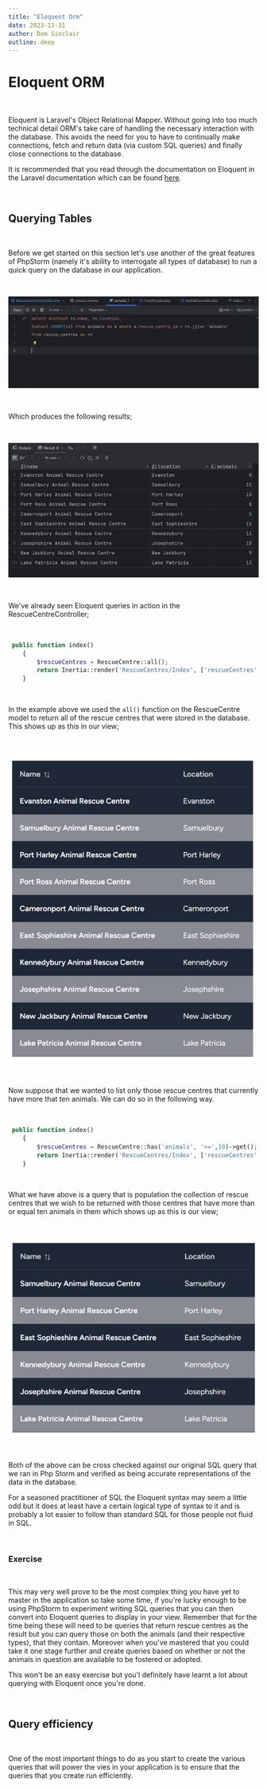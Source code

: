 ```yaml
---
title: "Eloquent Orm"
date: 2023-12-31
author: Dom Sinclair
outline: deep
---
```


# Eloquent ORM

<br>

Eloquent is Laravel's Object Relational Mapper. Without going into too much technical detail ORM's take care of handling the necessary interaction with the database. This avoids the need for you to have to continually make connections, fetch and return data (via custom SQL queries) and finally close connections to the database.

It is recommended that you read through the documentation on Eloquent in the Laravel documentation which can be found [here](https://laravel.com/docs/10.x/eloquent).

<br>

## Querying Tables

<br>

Before we get started on this section let's use another of the great features of PhpStorm (namely it's ability to interrogate all types of database) to run a quick query on the database in our application.

<br>

![database query](./images/eloquent3.jpg)

<br>

Which produces the following results;

<br>

![Query Results](images/eloquent4.jpg)

<br>

We've already seen Eloquent queries in action in the RescueCentreController;

<br>

```php
 public function index()
    {
        $rescueCentres = RescueCentre::all();
        return Inertia::render('RescueCentres/Index', ['rescueCentres' => $rescueCentres]);
    }
```

<br>

In the example above we used the `all()` function on the RescueCentre model to return all of the rescue centres that were stored in the database. This shows up as this in our view;

<br>

![First query view](images/eloquent1.jpg)

<br>

Now suppose that we wanted to list only those rescue centres that currently have more that ten animals. We can do so in the following way.

<br>

```php
 public function index()
    {
        $rescueCentres = RescueCentre::has('animals', '>=',10)->get();
        return Inertia::render('RescueCentres/Index', ['rescueCentres' => $rescueCentres]);
    }
```

<br>

What we have above is a query that is population the collection of rescue centres that we wish to be returned with those centres that have more than or equal ten animals in them which shows up as this is our view;

<br>

![Second query view](images/eloquent2.jpg)

<br>

Both of the above can be cross checked against our original SQL query that we ran in Php Storm and verified as being accurate representations of the data in the database.

For a seasoned practitioner of SQL the Eloquent syntax may seem a little odd but it does at least have a certain logical type of syntax to it and is probably a lot easier to follow than standard SQL for those people not fluid in SQL.

<br>

### Exercise

<br>

This may very well prove to be the most complex thing you have yet to master in the application so take some time, if you're lucky enough to be using PhpStorm to experiment writing SQL queries that you can then convert into Eloquent queries to display in your view. Remember that for the time being these will need to be queries that return rescue centres as the result but you can query those on both the animals (and their respective types), that they contain. Moreover when you've mastered that you could take it one stage further and create queries based on whether or not the animals in question are available to be fostered or adopted.

This won't be an easy exercise but you'l definitely have learnt a lot about querying with Eloquent once you're done.

<br>

## Query efficiency

<br>

One of the most important things to do as you start to create the various queries that will power the vies in your application is to ensure that the queries that you create run efficiently.
